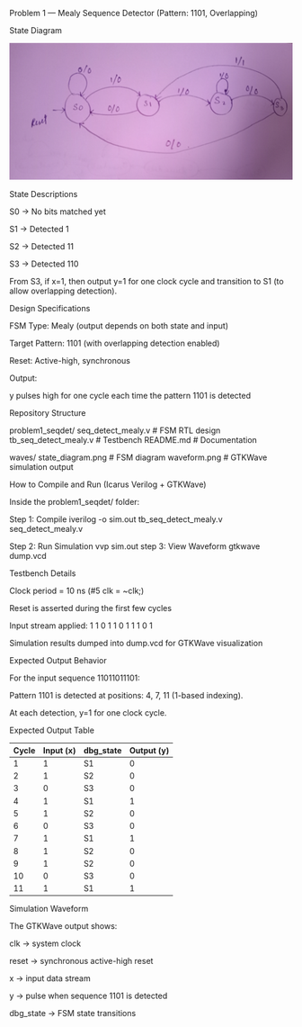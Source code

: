 Problem 1 — Mealy Sequence Detector (Pattern: 1101, Overlapping)

State Diagram

![a state_diagram](Waves/State_diagram.jpg)

State Descriptions

S0 → No bits matched yet

S1 → Detected 1

S2 → Detected 11

S3 → Detected 110

From S3, if x=1, then output y=1 for one clock cycle and transition to S1 (to allow overlapping detection).

Design Specifications

FSM Type: Mealy (output depends on both state and input)

Target Pattern: 1101 (with overlapping detection enabled)

Reset: Active-high, synchronous

Output:

y pulses high for one cycle each time the pattern 1101 is detected

Repository Structure

problem1_seqdet/
seq_detect_mealy.v     # FSM RTL design
tb_seq_detect_mealy.v  # Testbench
README.md              # Documentation

waves/
state_diagram.png  # FSM diagram
waveform.png       # GTKWave simulation output

How to Compile and Run (Icarus Verilog + GTKWave)

Inside the problem1_seqdet/ folder:

Step 1: Compile
iverilog -o sim.out tb_seq_detect_mealy.v seq_detect_mealy.v

Step 2: Run Simulation
vvp sim.out
step 3: View Waveform
gtkwave dump.vcd

Testbench Details

Clock period = 10 ns (#5 clk = ~clk;)

Reset is asserted during the first few cycles

Input stream applied:
1 1 0 1 1 0 1 1 1 0 1

Simulation results dumped into dump.vcd for GTKWave visualization

Expected Output Behavior

For the input sequence 11011011101:

Pattern 1101 is detected at positions: 4, 7, 11 (1-based indexing).

At each detection, y=1 for one clock cycle.

Expected Output Table

| Cycle | Input (x) | dbg\_state | Output (y) |
| ----- | --------- | ---------- | ---------- |
| 1     | 1         | S1         | 0          |
| 2     | 1         | S2         | 0          |
| 3     | 0         | S3         | 0          |
| 4     | 1         | S1         | 1          |
| 5     | 1         | S2         | 0          |
| 6     | 0         | S3         | 0          |
| 7     | 1         | S1         | 1          |
| 8     | 1         | S2         | 0          |
| 9     | 1         | S2         | 0          |
| 10    | 0         | S3         | 0          |
| 11    | 1         | S1         | 1          |

Simulation Waveform

The GTKWave output shows:

clk → system clock

reset → synchronous active-high reset

x → input data stream

y → pulse when sequence 1101 is detected

dbg_state → FSM state transitions
